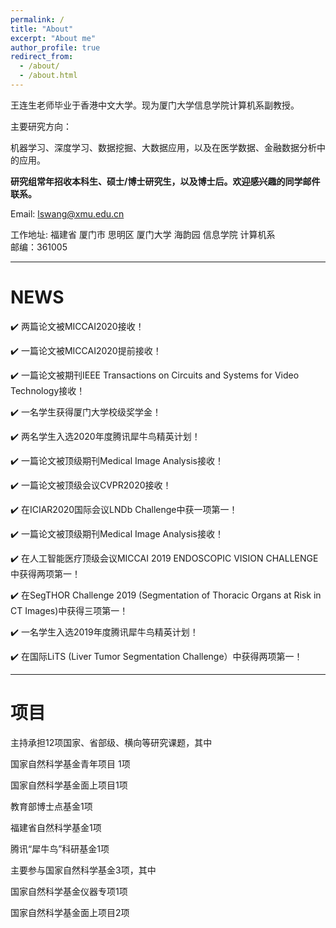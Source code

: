 ```yaml
---
permalink: /
title: "About"
excerpt: "About me"
author_profile: true
redirect_from: 
  - /about/
  - /about.html
---
```



王连生老师毕业于香港中文大学。现为厦门大学信息学院计算机系副教授。

主要研究方向：

机器学习、深度学习、数据挖掘、大数据应用，以及在医学数据、金融数据分析中的应用。


**研究组常年招收本科生、硕士/博士研究生，以及博士后。欢迎感兴趣的同学邮件联系。**

Email: [lswang@xmu.edu.cn](lswang@xmu.edu.cn)


工作地址:
福建省 厦门市 思明区 厦门大学 海韵园 信息学院 计算机系  
邮编：361005


---

NEWS
======
✔️ 两篇论文被MICCAI2020接收！

✔️ 一篇论文被MICCAI2020提前接收！

✔️ 一篇论文被期刊IEEE Transactions on Circuits and Systems for Video Technology接收！

✔️ 一名学生获得厦门大学校级奖学金！

✔️ 两名学生入选2020年度腾讯犀牛鸟精英计划！

✔️ 一篇论文被顶级期刊Medical Image Analysis接收！

✔️ 一篇论文被顶级会议CVPR2020接收！

✔️ 在ICIAR2020国际会议LNDb Challenge中获一项第一！

✔️ 一篇论文被顶级期刊Medical Image Analysis接收！

✔️ 在人工智能医疗顶级会议MICCAI 2019 ENDOSCOPIC VISION CHALLENGE中获得两项第一！

✔️ 在SegTHOR Challenge 2019 (Segmentation of Thoracic Organs at Risk in CT Images)中获得三项第一！

✔️ 一名学生入选2019年度腾讯犀牛鸟精英计划！

✔️ 在国际LiTS (Liver Tumor Segmentation Challenge）中获得两项第一！

---

项目
======
主持承担12项国家、省部级、横向等研究课题，其中

国家自然科学基金青年项目 1项

国家自然科学基金面上项目1项

教育部博士点基金1项

福建省自然科学基金1项

腾讯“犀牛鸟”科研基金1项

 
主要参与国家自然科学基金3项，其中

国家自然科学基金仪器专项1项

国家自然科学基金面上项目2项




